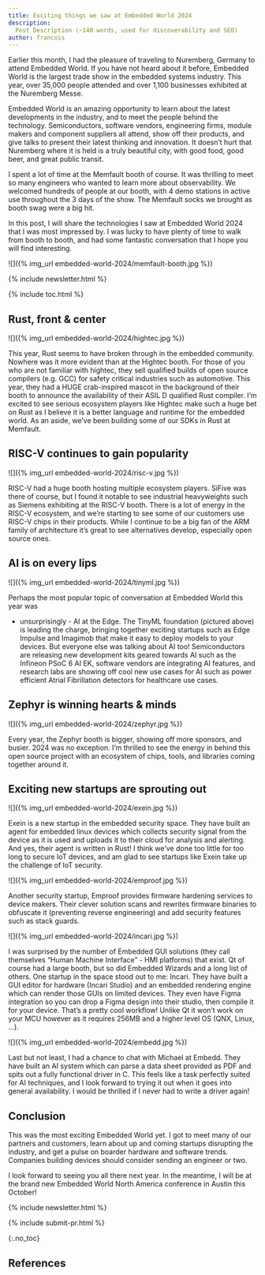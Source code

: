 ```yaml
---
title: Exciting things we saw at Embedded World 2024
description:
  Post Description (~140 words, used for discoverability and SEO)
author: francois
---
```


Earlier this month, I had the pleasure of traveling to Nuremberg, Germany to
attend Embedded World. If you have not heard about it before, Embedded World is
the largest trade show in the embedded systems industry. This year, over 35,000
people attended and over 1,100 businesses exhibited at the Nuremberg Messe.

Embedded World is an amazing opportunity to learn about the latest
developments in the industry, and to meet the people behind the technology.
Semiconductors, software vendors, engineering firms, module makers and
component suppliers all attend, show off their products, and give talks to
present their latest thinking and innovation. It doesn’t hurt that
Nuremberg where it is held is a truly beautiful city, with good food, good
beer, and great public transit.

I spent a lot of time at the Memfault booth of course. It was thrilling to
meet so many engineers who wanted to learn more about observability. We
welcomed hundreds of people at our booth, with 4 demo stations in active
use throughout the 3 days of the show. The Memfault socks we brought as
booth swag were a big hit.

<!-- excerpt start -->

In this post, I will share the technologies I saw at Embedded World 2024 that I
was most impressed by. I was lucky to have plenty of time to walk from booth to
booth, and had some fantastic conversation that I hope you will find
interesting.

<!-- excerpt end -->

![]({% img_url embedded-world-2024/memfault-booth.jpg %})


{% include newsletter.html %}

{% include toc.html %}

## Rust, front & center

![]({% img_url embedded-world-2024/hightec.jpg %})

This year, Rust seems to have broken through in the embedded community. Nowhere
was it more evident than at the Hightec booth. For those of you who are not
familiar with hightec, they sell qualified builds of open source compilers
(e.g. GCC) for safety critical industries such as automotive. This year, they
had a HUGE crab-inspired mascot in the background of their booth to announce
the availability of their ASIL D qualified Rust compiler. I’m excited to see
serious ecosystem players like Hightec make such a huge bet on Rust as I
believe it is a better language and runtime for the embedded world. As an
aside, we’ve been building some of our SDKs in Rust at Memfault. 

## RISC-V continues to gain popularity

![]({% img_url embedded-world-2024/risc-v.jpg %})

RISC-V had a huge booth hosting multiple ecosystem players. SiFive was there of
course, but I found it notable to see industrial heavyweights such as Siemens
exhibiting at the RISC-V booth. There is a lot of energy in the RISC-V
ecosystem, and we’re starting to see some of our customers use RISC-V chips in
their products. While I continue to be a big fan of the ARM family of
architecture it’s great to see alternatives develop, especially open source
ones.

## AI is on every lips

![]({% img_url embedded-world-2024/tinyml.jpg %})

Perhaps the most popular topic of conversation at Embedded World this year was
- unsurprisingly - AI at the Edge. The TinyML foundation (pictured above) is
leading the charge, bringing together exciting startups such as Edge Impulse
and Imagimob that make it easy to deploy models to your devices. But everyone
else was talking about AI too! Semiconductors are releasing new development
kits geared towards AI such as the Infineon PSoC 6 AI EK, software vendors are
integrating AI features, and research labs are showing off cool new use cases
for AI such as power efficient Atrial Fibrillation detectors for healthcare use
cases.


## Zephyr is winning hearts & minds

![]({% img_url embedded-world-2024/zephyr.jpg %})

Every year, the Zephyr booth is bigger, showing off more sponsors, and busier.
2024 was no exception. I’m thrilled to see the energy in behind this open
source project with an ecosystem of chips, tools, and libraries coming together
around it. 

## Exciting new startups are sprouting out


![]({% img_url embedded-world-2024/exein.jpg %})

Exein is a new startup in the embedded security space. They have built an agent
for embedded linux devices which collects security signal from the device as it
is used and uploads it to their cloud for analysis and alerting. And yes, their
agent is written in Rust! I think we’ve done too little for too long to secure
IoT devices, and am glad to see startups like Exein take up the challenge of
IoT security.

![]({% img_url embedded-world-2024/emproof.jpg %})

Another security startup, Emproof provides firmware hardening services to
device makers. Their clever solution scans and rewrites firmware binaries to
obfuscate it (preventing reverse engineering) and add security features such as
stack guards.

![]({% img_url embedded-world-2024/incari.jpg %})

I was surprised by the number of Embedded GUI solutions (they call themselves
“Human Machine Interface” - HMI platforms) that exist. Qt of course had a large
booth, but so did Embedded Wizards and a long list of others. One startup in
the space stood out to me: Incari. They have built a GUI editor for hardware
(Incari Studio) and an embedded rendering engine which can render those GUIs on
limited devices. They even have Figma integration so you can drop a Figma
design into their studio, then compile it for your device. That’s a pretty cool
workflow! Unlike Qt it won’t work on your MCU however as it requires 256MB and
a higher level OS (QNX, Linux, …).

![]({% img_url embedded-world-2024/embedd.jpg %})

Last but not least, I had a chance to chat with Michael at Embedd. They have
built an AI system which can parse a data sheet provided as PDF and spits out a
fully functional driver in C. This feels like a task perfectly suited for AI
techniques, and I look forward to trying it out when it goes into general
availability. I would be thrilled if I never had to write a driver again!

## Conclusion

This was the most exciting Embedded World yet. I got to meet many of our
partners and customers, learn about up and coming startups disrupting the
industry, and get a pulse on boarder hardware and software trends. Companies
building devices should consider sending an engineer or two.

I look forward to seeing you all there next year. In the meantime, I will be at
the brand new Embedded World North America conference in Austin this October!


<!-- Interrupt Keep START -->
{% include newsletter.html %}

{% include submit-pr.html %}
<!-- Interrupt Keep END -->

{:.no_toc}

## References

<!-- prettier-ignore-start -->
[^reference_key]: [Post Title](https://example.com)
<!-- prettier-ignore-end -->
